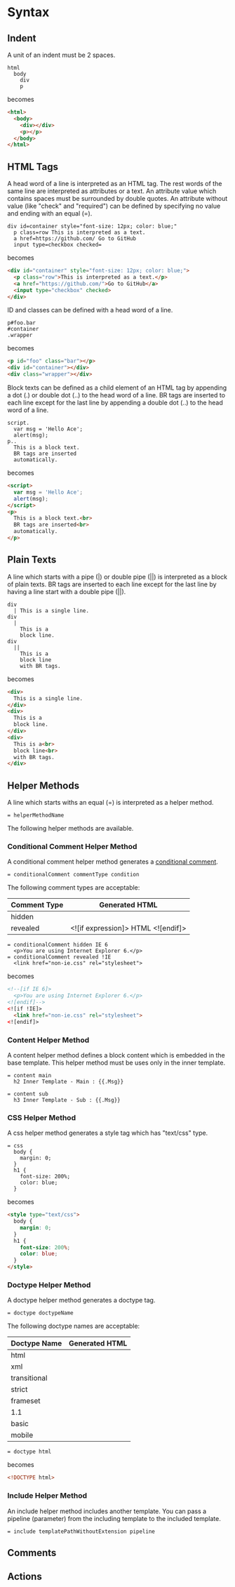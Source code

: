 # Syntax

## Indent

A unit of an indent must be 2 spaces.

```ace
html
  body
    div
    p
```

becomes

```html
<html>
  <body>
    <div></div>
    <p></p>
  </body>
</html>
```

## HTML Tags

A head word of a line is interpreted as an HTML tag. The rest words of the same line are interpreted as attributes or a text. An attribute value which contains spaces must be surrounded by double quotes. An attribute without value (like "check" and "required") can be defined by specifying no value and ending with an equal (=).

```ace
div id=container style="font-size: 12px; color: blue;"
  p class=row This is interpreted as a text.
  a href=https://github.com/ Go to GitHub
  input type=checkbox checked=
```

becomes

```html
<div id="container" style="font-size: 12px; color: blue;">
  <p class="row">This is interpreted as a text.</p>
  <a href="https://github.com/">Go to GitHub</a>
  <input type="checkbox" checked>
</div>
```

ID and classes can be defined with a head word of a line.

```ace
p#foo.bar
#container
.wrapper
```

becomes

```html
<p id="foo" class="bar"></p>
<div id="container"></div>
<div class="wrapper"></div>
```

Block texts can be defined as a child element of an HTML tag by appending a dot (.) or double dot (..) to the head word of a line. BR tags are inserted to each line except for the last line by appending a double dot (..) to the head word of a line.

```ace
script.
  var msg = 'Hello Ace';
  alert(msg);
p..
  This is a block text.
  BR tags are inserted
  automatically.
```

becomes

```html
<script>
  var msg = 'Hello Ace';
  alert(msg);
</script>
<p>
  This is a block text.<br>
  BR tags are inserted<br>
  automatically.
</p>
```

## Plain Texts

A line which starts with a pipe (|) or double pipe (||) is interpreted as a block of plain texts. BR tags are inserted to each line except for the last line by having a line start with a double pipe (||).

```ace
div
  | This is a single line.
div
  |
    This is a
    block line.
div
  ||
    This is a
    block line
    with BR tags.
```

becomes

```html
<div>
  This is a single line.
</div>
<div>
  This is a
  block line.
</div>
<div>
  This is a<br>
  block line<br>
  with BR tags.
</div>
```

## Helper Methods

A line which starts withs an equal (=) is interpreted as a helper method.

```ace
= helperMethodName
```

The following helper methods are available.

### Conditional Comment Helper Method

A conditional comment helper method generates a [conditional comment](http://en.wikipedia.org/wiki/Conditional_comment).

```ace
= conditionalComment commentType condition
```

The following comment types are acceptable:

| Comment Type | Generated HTML                         |
| ------------ |----------------------------------------|
| hidden       | <!--[if expression]> HTML <![endif]--> |
| revealed     | <![if expression]> HTML <![endif]>     |

```ace
= conditionalComment hidden IE 6
  <p>You are using Internet Explorer 6.</p>
= conditionalComment revealed !IE
  <link href="non-ie.css" rel="stylesheet">
```

becomes

```html
<!--[if IE 6]>
  <p>You are using Internet Explorer 6.</p>
<![endif]-->
<![if !IE]>
  <link href="non-ie.css" rel="stylesheet">
<![endif]>
```

### Content Helper Method

A content helper method defines a block content which is embedded in the base template. This helper method must be uses only in the inner template.

```
= content main
  h2 Inner Template - Main : {{.Msg}}

= content sub
  h3 Inner Template - Sub : {{.Msg}}
```

### CSS Helper Method

A css helper method generates a style tag which has "text/css" type.

```ace
= css
  body {
    margin: 0;
  }
  h1 {
    font-size: 200%;
    color: blue;
  }
```

becomes

```html
<style type="text/css">
  body {
    margin: 0;
  }
  h1 {
    font-size: 200%;
    color: blue;
  }
</style>
```

### Doctype Helper Method

A doctype helper method generates a doctype tag.

```ace
= doctype doctypeName
```

The following doctype names are acceptable:

| Doctype Name | Generated HTML |
| ------------ |--------------------------------------|
| html       | <!DOCTYPE html> |
| xml     | <?xml version="1.0" encoding="utf-8" ?> |
| transitional     | <!DOCTYPE html PUBLIC "-//W3C//DTD XHTML 1.0 Transitional//EN" "http://www.w3.org/TR/xhtml1/DTD/xhtml1-transitional.dtd"> |
| strict     | <!DOCTYPE html PUBLIC "-//W3C//DTD XHTML 1.0 Strict//EN" "http://www.w3.org/TR/xhtml1/DTD/xhtml1-strict.dtd"> |
| frameset     | <!DOCTYPE html PUBLIC "-//W3C//DTD XHTML 1.0 Frameset//EN" "http://www.w3.org/TR/xhtml1/DTD/xhtml1-frameset.dtd"> |
| 1.1     | <!DOCTYPE html PUBLIC "-//W3C//DTD XHTML 1.1//EN" "http://www.w3.org/TR/xhtml11/DTD/xhtml11.dtd"> |
| basic     | <!DOCTYPE html PUBLIC "-//W3C//DTD XHTML Basic 1.1//EN" "http://www.w3.org/TR/xhtml-basic/xhtml-basic11.dtd"> |
| mobile     | <!DOCTYPE html PUBLIC "-//WAPFORUM//DTD XHTML Mobile 1.2//EN" "http://www.openmobilealliance.org/tech/DTD/xhtml-mobile12.dtd"> |

```ace
= doctype html
```

becomes

```html
<!DOCTYPE html>
```

### Include Helper Method

An include helper method includes another template. You can pass a pipeline (parameter) from the including template to the included template.

```ace
= include templatePathWithoutExtension pipeline
```


## Comments

## Actions
